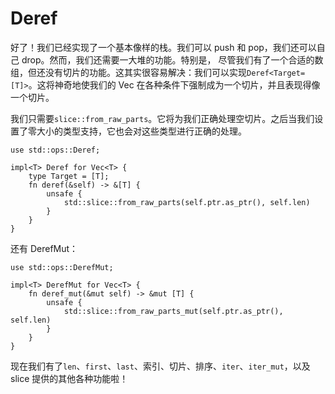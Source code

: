 # Deref

好了！我们已经实现了一个基本像样的栈。我们可以 push 和 pop，我们还可以自己 drop。然而，我们还需要一大堆的功能。特别是， 尽管我们有了一个合适的数组，但还没有切片的功能。这其实很容易解决：我们可以实现`Deref<Target=[T]>`。这将神奇地使我们的 Vec 在各种条件下强制成为一个切片，并且表现得像一个切片。

我们只需要`slice::from_raw_parts`。它将为我们正确处理空切片。之后当我们设置了零大小的类型支持，它也会对这些类型进行正确的处理。

<!-- ignore: simplified code -->
```rust,ignore
use std::ops::Deref;

impl<T> Deref for Vec<T> {
    type Target = [T];
    fn deref(&self) -> &[T] {
        unsafe {
            std::slice::from_raw_parts(self.ptr.as_ptr(), self.len)
        }
    }
}
```

还有 DerefMut：

<!-- ignore: simplified code -->
```rust,ignore
use std::ops::DerefMut;

impl<T> DerefMut for Vec<T> {
    fn deref_mut(&mut self) -> &mut [T] {
        unsafe {
            std::slice::from_raw_parts_mut(self.ptr.as_ptr(), self.len)
        }
    }
}
```

现在我们有了`len`、`first`、`last`、索引、切片、排序、`iter`、`iter_mut`，以及 slice 提供的其他各种功能啦！

